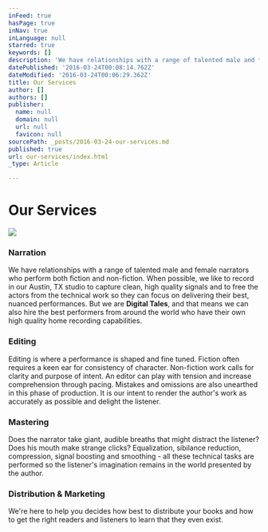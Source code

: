```yaml
---
inFeed: true
hasPage: true
inNav: true
inLanguage: null
starred: true
keywords: []
description: 'We have relationships with a range of talented male and female narrators who perform both fiction and non-fiction. When possible, we like to record in our Austin, TX studio to capture clean, high quality signals and to free the actors from the technical work so they can focus on delivering their best, nuanced performances. But we areDigital Tales, and that means we can also hire the best performers from around the world who have their own high quality home recording capabilities.'
datePublished: '2016-03-24T00:08:14.762Z'
dateModified: '2016-03-24T00:06:29.362Z'
title: Our Services
author: []
authors: []
publisher:
  name: null
  domain: null
  url: null
  favicon: null
sourcePath: _posts/2016-03-24-our-services.md
published: true
url: our-services/index.html
_type: Article

---
```

# Our Services
![](https://the-grid-user-content.s3-us-west-2.amazonaws.com/4ccd4f1f-6fd3-4ced-acb4-046f33c9c785.jpg)

### Narration

We have relationships with a range of talented male and female narrators who perform both fiction and non-fiction. When possible, we like to record in our Austin, TX studio to capture clean, high quality signals and to free the actors from the technical work so they can focus on delivering their best, nuanced performances. But we are **Digital Tales**, and that means we can also hire the best performers from around the world who have their own high quality home recording capabilities.

### Editing

Editing is where a performance is shaped and fine tuned. Fiction often requires a keen ear for consistency of character. Non-fiction work calls for clarity and purpose of intent. An editor can play with tension and increase comprehension through pacing. Mistakes and omissions are also unearthed in this phase of production. It is our intent to render the author's work as accurately as possible and delight the listener.

### Mastering

Does the narrator take giant, audible breaths that might distract the listener? Does his mouth make strange clicks? Equalization, sibilance reduction, compression, signal boosting and smoothing - all these technical tasks are performed so the listener's imagination remains in the world presented by the author.

### Distribution & Marketing

We're here to help you decides how best to distribute your books and how to get the right readers and listeners to learn that they even exist.